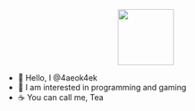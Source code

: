 <div id="header" align="center">
  <img src="https://media.giphy.com/media/M9gbBd9nbDrOTu1Mqx/giphy.gif" width="100"/>
</div>

- 👋 Hello, I @4aeok4ek
- 👀 I am interested in programming and gaming
- ☕️ You can call me, Tea

